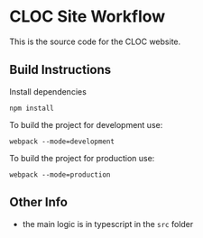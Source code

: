 # CLOC Site Workflow

This is the source code for the CLOC website. 

## Build Instructions

Install dependencies
```
npm install
```

To build the project for development use:
```
webpack --mode=development
```

To build the project for production use:
```
webpack --mode=production
```

## Other Info
- the main logic is in typescript in the `src` folder